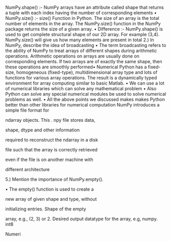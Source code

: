 NumPy.shape() :- NumPy arrays have an attribute 
called shape that returns a tuple with each index 
having the number of corresponding elements
• NumPy.size() :- size() Function in Python. The size 
of an array is the total number of elements in the 
array. The NumPy.size() function in the NumPy 
package returns the size of a given array.
• Difference :- NumPy.shape() is used to get 
complete structural shape of our 2D array. For 
example (3,4). NumPy.size() will give us how many 
elements are present in total
2.) In NumPy, describe the idea of broadcasting
• The term broadcasting refers to the ability 
of NumPy to treat arrays of different shapes 
during arithmetic operations. Arithmetic 
operations on arrays are usually done on 
corresponding elements. If two arrays are of 
exactly the same shape, then these 
operations are smoothly performed• Numerical Python has a fixed-size, 
homogeneous (fixed-type), multidimensional array type and lots of functions 
for various array operations. The result is a 
dynamically typed environment for array 
computing similar to basic Matlab.
• We can use a lot of numerical libraries 
which can solve any mathematical problem
• Also Python can solve any special numerical 
modules be used to solve numerical 
problems as well.
• All the above points we discussed makes 
makes Python better than other libraries for 
numerical computation
NumPy introduces a simple file format for 

ndarray objects. This . npy file stores data, 

shape, dtype and other information 

required to reconstruct the ndarray in a disk 

file such that the array is correctly retrieved 

even if the file is on another machine with 

different architecture

5.) Mention the importance of NumPy.empty().

• The empty() function is used to create a 

new array of given shape and type, without 

initializing entries. Shape of the empty 

array, e.g., (2, 3) or 2. Desired output datatype for the array, e.g, numpy. int8





Numeri
